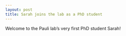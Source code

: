 ```yaml
---
layout: post
title: Sarah joins the lab as a PhD student
---
```

Welcome to the Pauli lab’s very first PhD student Sarah!
